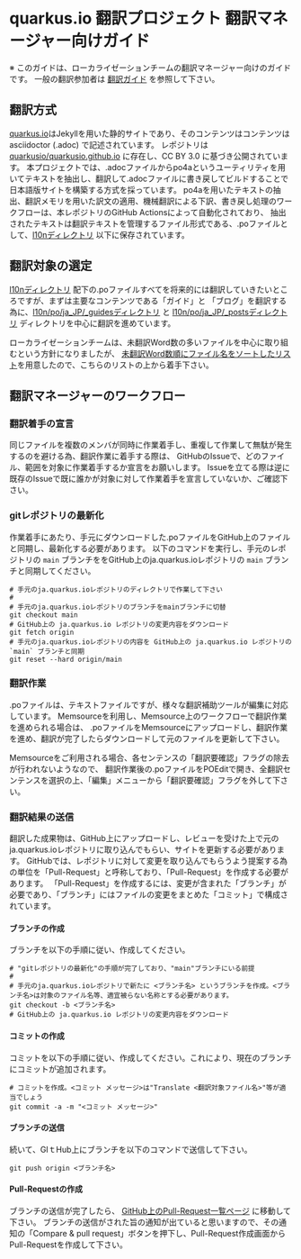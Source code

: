 # quarkus.io 翻訳プロジェクト 翻訳マネージャー向けガイド

※ このガイドは、ローカライゼーションチームの翻訳マネージャー向けのガイドです。 一般の翻訳参加者は [翻訳ガイド](../../translation-guide.ja.md) を参照して下さい。

## 翻訳方式

[quarkus.io](https://quarkus.io)はJekyllを用いた静的サイトであり、そのコンテンツはコンテンツは asciidoctor (.adoc) で記述されています。
レポジトリは [quarkusio/quarkusio.github.io](https://github.com/quarkusio/quarkusio.github.io ) に存在し、CC BY 3.0 に基づき公開されています。
本プロジェクトでは、.adocファイルからpo4aというユーティリティを用いてテキストを抽出し、翻訳して.adocファイルに書き戻してビルドすることで日本語版サイトを構築する方式を採っています。
po4aを用いたテキストの抽出、翻訳メモリを用いた訳文の適用、機械翻訳による下訳、書き戻し処理のワークフローは、本レポジトリのGitHub Actionsによって自動化されており、
抽出されたテキストは翻訳テキストを管理するファイル形式である、.poファイルとして、[l10nディレクトリ](../../l10n) 以下に保存されています。

## 翻訳対象の選定

[l10nディレクトリ](../l10n) 配下の.poファイルすべてを将来的には翻訳していきたいところですが、まずは主要なコンテンツである「ガイド」と
「ブログ」を翻訳する為に、[l10n/po/ja_JP/_guidesディレクトリ](../../l10n/po/ja_JP/_guides) と
[l10n/po/ja_JP/_postsディレクトリ](../../l10n/po/ja_JP/_posts) ディレクトリを中心に翻訳を進めています。

ローカライゼーションチームは、未翻訳Word数の多いファイルを中心に取り組むという方針になりましたが、
[未翻訳Word数順にファイル名をソートしたリスト](../../l10n/stats/translation.csv)を用意したので、こちらのリストの上から着手下さい。

## 翻訳マネージャーのワークフロー

### 翻訳着手の宣言

同じファイルを複数のメンバが同時に作業着手し、重複して作業して無駄が発生するのを避ける為、翻訳作業に着手する際は、
GitHubのIssueで、どのファイル、範囲を対象に作業着手するか宣言をお願いします。
Issueを立てる際は逆に既存のIssueで既に誰かが対象に対して作業着手を宣言していないか、ご確認下さい。

### gitレポジトリの最新化

作業着手にあたり、手元にダウンロードした.poファイルをGitHub上のファイルと同期し、最新化する必要があります。
以下のコマンドを実行し、手元のレポジトリの `main` ブランチををGitHub上のja.quarkus.ioレポジトリの `main` ブランチと同期してください。

```
# 手元のja.quarkus.ioレポジトリのディレクトリで作業して下さい
#
# 手元のja.quarkus.ioレポジトリのブランチをmainブランチに切替
git checkout main
# GitHub上の ja.quarkus.io レポジトリの変更内容をダウンロード
git fetch origin
# 手元のja.quarkus.ioレポジトリの内容を GitHub上の ja.quarkus.io レポジトリの `main` ブランチと同期
git reset --hard origin/main
```

### 翻訳作業

.poファイルは、テキストファイルですが、様々な翻訳補助ツールが編集に対応しています。
Memsourceを利用し、Memsource上のワークフローで翻訳作業を進められる場合は、
.poファイルをMemsourceにアップロードし、翻訳作業を進め、翻訳が完了したらダウンロードして元のファイルを更新して下さい。

Memsourceをご利用される場合、各センテンスの「翻訳要確認」フラグの除去が行われないようなので、
翻訳作業後の.poファイルをPOEditで開き、全翻訳センテンスを選択の上、「編集」メニューから「翻訳要確認」フラグを外して下さい。

### 翻訳結果の送信

翻訳した成果物は、GitHub上にアップロードし、レビューを受けた上で元のja.quarkus.ioレポジトリに取り込んでもらい、サイトを更新する必要があります。
GitHubでは、レポジトリに対して変更を取り込んでもらうよう提案する為の単位を「Pull-Request」と呼称しており、「Pull-Request」を作成する必要があります。
「Pull-Request」を作成するには、変更が含まれた「ブランチ」が必要であり、「ブランチ」にはファイルの変更をまとめた「コミット」で構成されています。

#### ブランチの作成

ブランチを以下の手順に従い、作成してください。

```
# "gitレポジトリの最新化"の手順が完了しており、"main"ブランチにいる前提
#
# 手元のja.quarkus.ioレポジトリで新たに <ブランチ名> というブランチを作成。<ブランチ名>は対象のファイル名等、適宜被らない名称とする必要があります。
git checkout -b <ブランチ名>
# GitHub上の ja.quarkus.io レポジトリの変更内容をダウンロード
```

#### コミットの作成

コミットを以下の手順に従い、作成してください。これにより、現在のブランチにコミットが追加されます。

```
# コミットを作成。<コミット メッセージ>は"Translate <翻訳対象ファイル名>"等が適当でしょう
git commit -a -m "<コミット メッセージ>"  
```

#### ブランチの送信

続いて、GIｔHub上にブランチを以下のコマンドで送信して下さい。

```
git push origin <ブランチ名>
```

#### Pull-Requestの作成

ブランチの送信が完了したら、 [GitHub上のPull-Request一覧ページ](https://github.com/quarkusio/ja.quarkus.io/pulls) に移動して下さい。
ブランチの送信がされた旨の通知が出ていると思いますので、その通知の「Compare & pull request」ボタンを押下し、Pull-Request作成画面から
Pull-Requestを作成して下さい。



